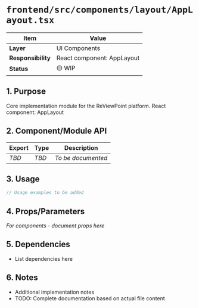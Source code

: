 # `frontend/src/components/layout/AppLayout.tsx`

| Item               | Value                                                              |
| ------------------ | ------------------------------------------------------------------ |
| **Layer**          | UI Components                                                           |
| **Responsibility** | React component: AppLayout                                                   |
| **Status**         | 🟡 WIP                                                            |

## 1. Purpose

Core implementation module for the ReViewPoint platform. React component: AppLayout

## 2. Component/Module API

| Export       | Type     | Description            |
| ------------ | -------- | ---------------------- |
| *TBD*        | *TBD*    | *To be documented*     |

## 3. Usage

```typescript
// Usage examples to be added
```

## 4. Props/Parameters

*For components - document props here*

## 5. Dependencies

- List dependencies here

## 6. Notes

- Additional implementation notes
- TODO: Complete documentation based on actual file content
